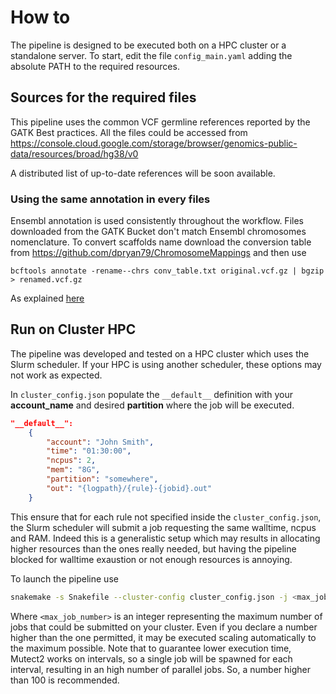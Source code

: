 # How to 

The pipeline is designed to be executed both on a HPC cluster or a standalone server. To start, edit the file `config_main.yaml` adding the absolute PATH to the required resources. 

## Sources for the required files

This pipeline uses the common VCF germline references reported by the GATK Best practices. All the files could be accessed from https://console.cloud.google.com/storage/browser/genomics-public-data/resources/broad/hg38/v0

A distributed list of up-to-date references will be soon available.

### Using the same annotation in every files

Ensembl annotation is used consistently throughout the workflow. Files downloaded from the GATK Bucket don't match Ensembl chromosomes nomenclature. To convert scaffolds name download the conversion table from https://github.com/dpryan79/ChromosomeMappings and then use 

```
bcftools annotate -rename--chrs conv_table.txt original.vcf.gz | bgzip > renamed.vcf.gz 
```

As explained [here](https://www.biostars.org/p/98582/)

## Run on Cluster HPC

The pipeline was developed and tested on a HPC cluster which uses the Slurm scheduler. If your HPC is using another scheduler, these options may not work as expected.

In `cluster_config.json` populate the `__default__` definition with your **account_name** and desired **partition** where the job will be executed. 

```json
"__default__":
    {
        "account": "John Smith",
        "time": "01:30:00",
        "ncpus": 2,
        "mem": "8G",
        "partition": "somewhere",
        "out": "{logpath}/{rule}-{jobid}.out"
    }
```

This ensure that for each rule not specified inside the `cluster_config.json`, the Slurm scheduler will submit a job requesting the same walltime, ncpus and RAM. Indeed this is a generalistic setup which may results in allocating higher resources than the ones really needed, but having the pipeline blocked for walltime exaustion or not enough resources is annoying.

To launch the pipeline use 

```bash
snakemake -s Snakefile --cluster-config cluster_config.json -j <max_job_number> --use-conda --rerun-incomplete --cluster 'sbatch -p {cluster.partition} --mem {cluster.mem} -c {cluster.ncpus} -o {cluster.out} -t {cluster.time}'
```

Where `<max_job_number>` is an integer representing the maximum number of jobs that could be submitted on your cluster. Even if you declare a number higher than the one permitted, it may be executed scaling automatically to the maximum possible. Note that to guarantee lower execution time, Mutect2 works on intervals, so a single job will be spawned for each interval, resulting in an high number of parallel jobs. So, a number higher than 100 is recommended. 




